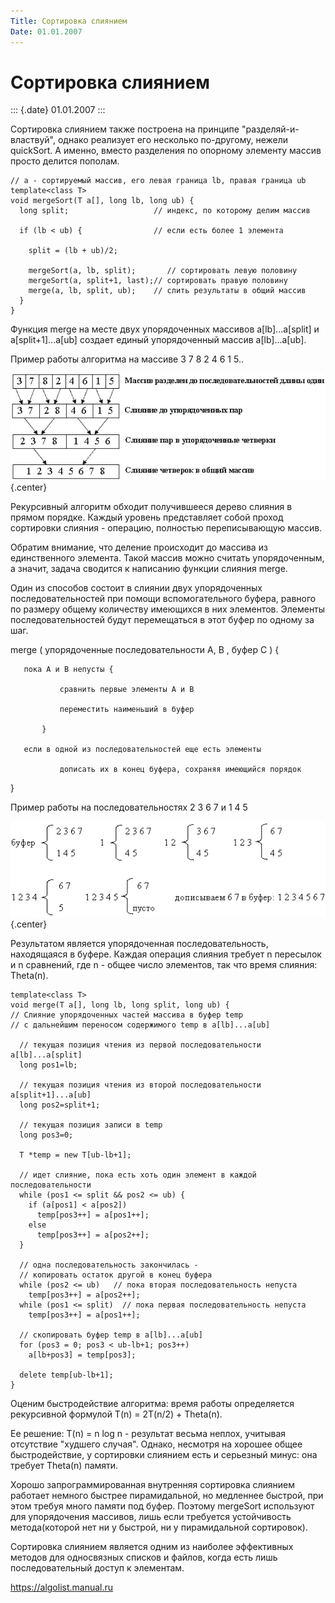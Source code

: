 ```yaml
---
Title: Сортировка слиянием
Date: 01.01.2007
---
```



Сортировка слиянием
===================

::: {.date}
01.01.2007
:::

Сортировка слиянием также построена на принципе \"разделяй-и-властвуй\",
однако реализует его несколько по-другому, нежели quickSort. А именно,
вместо разделения по опорному элементу массив просто делится пополам.

    // a - сортируемый массив, его левая граница lb, правая граница ub
    template<class T>
    void mergeSort(T a[], long lb, long ub) { 
      long split;                   // индекс, по которому делим массив
     
      if (lb < ub) {                // если есть более 1 элемента
     
        split = (lb + ub)/2;
     
        mergeSort(a, lb, split);       // сортировать левую половину 
        mergeSort(a, split+1, last);// сортировать правую половину 
        merge(a, lb, split, ub);    // слить результаты в общий массив
      }
    }

Функция merge на месте двух упорядоченных массивов a\[lb\]\...a\[split\]
и a\[split+1\]\...a\[ub\] создает единый упорядоченный массив
a\[lb\]\...a\[ub\].

Пример работы алгоритма на массиве 3 7 8 2 4 6 1 5..

![clip0145](clip0145.gif){.center}

Рекурсивный алгоритм обходит получившееся дерево слияния в прямом
порядке. Каждый уровень представляет собой проход сортировки слияния -
операцию, полностью переписывающую массив.

Обратим внимание, что деление происходит до массива из единственного
элемента. Такой массив можно считать упорядоченным, а значит, задача
сводится к написанию функции слияния merge.

Один из способов состоит в слиянии двух упорядоченных
последовательностей при помощи вспомогательного буфера, равного по
размеру общему количеству имеющихся в них элементов. Элементы
последовательностей будут перемещаться в этот буфер по одному за шаг.

merge ( упорядоченные последовательности A, B , буфер C ) {

       пока A и B непусты {

               cравнить первые элементы A и B

               переместить наименьший в буфер

           }

       если в одной из последовательностей еще есть элементы

               дописать их в конец буфера, сохраняя имеющийся порядок

}

Пример работы на последовательностях 2 3 6 7 и 1 4 5

![clip0146](clip0146.gif){.center}

Результатом является упорядоченная последовательность, находящаяся в
буфере. Каждая операция слияния требует n пересылок и n сравнений,
где n - общее число элементов, так что время слияния: Theta(n).

    template<class T>
    void merge(T a[], long lb, long split, long ub) {
    // Слияние упорядоченных частей массива в буфер temp
    // с дальнейшим переносом содержимого temp в a[lb]...a[ub]
     
      // текущая позиция чтения из первой последовательности a[lb]...a[split]
      long pos1=lb;
     
      // текущая позиция чтения из второй последовательности a[split+1]...a[ub]
      long pos2=split+1;
     
      // текущая позиция записи в temp
      long pos3=0;  
     
      T *temp = new T[ub-lb+1];
     
      // идет слияние, пока есть хоть один элемент в каждой последовательности
      while (pos1 <= split && pos2 <= ub) {
        if (a[pos1] < a[pos2])
          temp[pos3++] = a[pos1++];
        else
          temp[pos3++] = a[pos2++];
      }
     
      // одна последовательность закончилась - 
      // копировать остаток другой в конец буфера 
      while (pos2 <= ub)   // пока вторая последовательность непуста 
        temp[pos3++] = a[pos2++];
      while (pos1 <= split)  // пока первая последовательность непуста
        temp[pos3++] = a[pos1++];
     
      // скопировать буфер temp в a[lb]...a[ub]
      for (pos3 = 0; pos3 < ub-lb+1; pos3++)
        a[lb+pos3] = temp[pos3];
     
      delete temp[ub-lb+1];
    }

Оценим быстродействие алгоритма: время работы определяется рекурсивной
формулой T(n) = 2T(n/2) + Theta(n).

Ее решение: T(n) = n log n - результат весьма неплох, учитывая
отсутствие \"худшего случая\". Однако, несмотря на хорошее общее
быстродействие, у сортировки слиянием есть и серьезный минус: она
требует Theta(n) памяти.

Хорошо запрограммированная внутренняя сортировка слиянием работает
немного быстрее пирамидальной, но медленнее быстрой, при этом требуя
много памяти под буфер. Поэтому mergeSort используют для упорядочения
массивов, лишь если требуется устойчивость метода(которой нет ни у
быстрой, ни у пирамидальной сортировок).

Сортировка слиянием является одним из наиболее эффективных методов для
односвязных списков и файлов, когда есть лишь последовательный доступ к
элементам.

<https://algolist.manual.ru>
